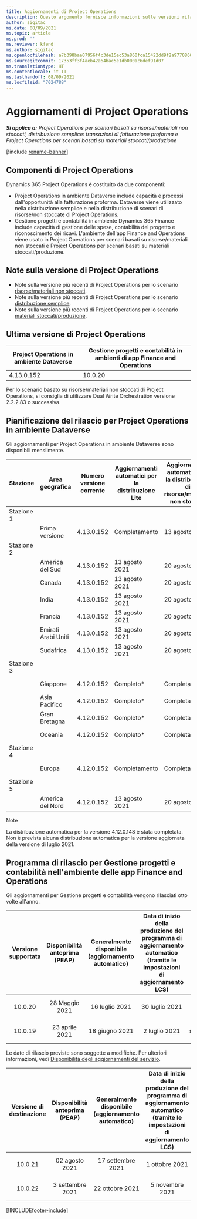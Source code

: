 ```yaml
---
title: Aggiornamenti di Project Operations
description: Questo argomento fornisce informazioni sulle versioni rilasciate di Dynamics 365 Project Operations.
author: sigitac
ms.date: 08/09/2021
ms.topic: article
ms.prod: ''
ms.reviewer: kfend
ms.author: sigitac
ms.openlocfilehash: a7b398bae07956f4c3de15ec53a860fca15422dd9f2a977086669ebf2fcdb240
ms.sourcegitcommit: 17353ff3f4aeb42a64bac5e1db000ac6def91d07
ms.translationtype: HT
ms.contentlocale: it-IT
ms.lasthandoff: 08/09/2021
ms.locfileid: "7024788"
---
```

# <a name="project-operations-updates"></a>Aggiornamenti di Project Operations

_**Si applica a:** Project Operations per scenari basati su risorse/materiali non stoccati, distribuzione semplice: transazioni di fatturazione proforma e Project Operations per scenari basati su materiali stoccati/produzione_

[!include [rename-banner](~/includes/cc-data-platform-banner.md)]

## <a name="project-operations-components"></a>Componenti di Project Operations

Dynamics 365 Project Operations è costituito da due componenti:

- Project Operations in ambiente Dataverse include capacità e processi dall'opportunità alla fatturazione proforma. Dataverse viene utilizzato nella distribuzione semplice e nella distribuzione di scenari di risorse/non stoccate di Project Operations.
- Gestione progetti e contabilità in ambiente Dynamics 365 Finance include capacità di gestione delle spese, contabilità del progetto e riconoscimento dei ricavi. L'ambiente dell'app Finance and Operations viene usato in Project Operations per scenari basati su risorse/materiali non stoccati e Project Operations per scenari basati su materiali stoccati/produzione.

## <a name="project-operations-release-notes"></a>Note sulla versione di Project Operations
- Note sulla versione più recenti di Project Operations per lo scenario [risorse/materiali non stoccati](whats-new-july-2021-resource-based.md).
- Note sulla versione più recenti di Project Operations per lo scenario [distribuzione semplice](../pro/whats-new/whats-new-july-2021-lite.md).
- Note sulla versione più recenti di Project Operations per lo scenario [materiali stoccati/produzione](../prod-pma/whats-new/whats-new-jul-2021-stocked.md).

## <a name="project-operations-latest-version"></a>Ultima versione di Project Operations

| Project Operations in ambiente Dataverse | Gestione progetti e contabilità in ambienti di app Finance and Operations | 
| --- | --- |
| 4.13.0.152 | 10.0.20 |

Per lo scenario basato su risorse/materiali non stoccati di Project Operations, si consiglia di utilizzare Dual Write Orchestration versione 2.2.2.83 o successiva.

## <a name="release-schedule-for-project-operations-on-dataverse-environment"></a>Pianificazione del rilascio per Project Operations in ambiente Dataverse

Gli aggiornamenti per Project Operations in ambiente Dataverse sono disponibili mensilmente. 

| Stazione | Area geografica | Numero versione corrente | Aggiornamenti automatici per la distribuzione Lite | Aggiornamenti automatici per la distribuzione di risorse/materiali non stoccati | Numero versione successiva | La versione successiva è generalmente disponibile |
|-----------|-----------------------|-----------------|--------------------|---------------------|---------------------|---------------------|
| Stazione 1 |   &nbsp;              |    &nbsp;       | &nbsp;             |      &nbsp;         |      &nbsp;         |      &nbsp;         |
|   &nbsp;  | Prima versione         |  4.13.0.152     | Completamento           | 13 agosto 2021     | Da definire                 | 27 agosto 2021     |
| Stazione 2 |   &nbsp;              |    &nbsp;       | &nbsp;             |      &nbsp;         |      &nbsp;         |      &nbsp;         |
|   &nbsp;  | America del Sud         |  4.13.0.152     | 13 agosto 2021    | 20 agosto 2021     | Da definire                 | 27 agosto 2021     |
|    &nbsp; | Canada                |  4.13.0.152     | 13 agosto 2021    | 20 agosto 2021     | Da definire                 | 27 agosto 2021     |
|   &nbsp;  | India                 |  4.13.0.152     | 13 agosto 2021    | 20 agosto 2021     | Da definire                 | 27 agosto 2021     |
|   &nbsp;  | Francia                |  4.13.0.152     | 13 agosto 2021    | 20 agosto 2021     | Da definire                 | 27 agosto 2021     |
|   &nbsp;  | Emirati Arabi Uniti  |  4.13.0.152     | 13 agosto 2021    | 20 agosto 2021     | Da definire                 | 27 agosto 2021     |
|   &nbsp;  | Sudafrica          |  4.13.0.152     | 13 agosto 2021    | 20 agosto 2021     | Da definire                 | 27 agosto 2021     |
| Stazione 3 |      &nbsp;           |     &nbsp;      |     &nbsp;         |      &nbsp;         |      &nbsp;         |      &nbsp;         |
|   &nbsp;  | Giappone                 |  4.12.0.152     | Completo*          | Completamento            | 4.13.0.152          | 13 agosto 2021     |
|   &nbsp;  | Asia Pacifico          |  4.12.0.152     | Completo*          | Completamento            | 4.13.0.152          | 13 agosto 2021     |
|   &nbsp;  | Gran Bretagna         |  4.12.0.152     | Completo*          | Completamento            | 4.13.0.152          | 13 agosto 2021     |
|   &nbsp;  | Oceania               |  4.12.0.152     | Completo*          | Completamento            | 4.13.0.152          | 13 agosto 2021     |
| Stazione 4 |     &nbsp;            |     &nbsp;      |     &nbsp;         |      &nbsp;         |      &nbsp;         |      &nbsp;         |
|   &nbsp;  | Europa                |  4.12.0.152     | Completamento           | Completamento            | 4.13.0.152          | 20 agosto 2021     |
| Stazione 5 |     &nbsp;            |     &nbsp;      |     &nbsp;         |      &nbsp;         |      &nbsp;         |      &nbsp;         |
|   &nbsp;  | America del Nord         |  4.12.0.152     | 13 agosto 2021    | 20 agosto 2021     | 4.13.0.152          | 27 agosto 2021     |


> [!NOTE]
> La distribuzione automatica per la versione 4.12.0.148 è stata completata. Non è prevista alcuna distribuzione automatica per la versione aggiornata della versione di luglio 2021.

## <a name="release-schedule-for-project-management-and-accounting-in-the-finance-and-operations-apps-environment"></a>Programma di rilascio per Gestione progetti e contabilità nell'ambiente delle app Finance and Operations

Gli aggiornamenti per Gestione progetti e contabilità vengono rilasciati otto volte all'anno.

|          Versione supportata          | Disponibilità anteprima (PEAP) | Generalmente disponibile (aggiornamento automatico) | Data di inizio della produzione del programma di aggiornamento automatico (tramite le impostazioni di aggiornamento LCS) |   Fine del servizio   |
|:-------------------------:|:---------------------------:|:---------------------------------:|:--------------------------------------------------------------------:|:------------------:|
|          10.0.20          |         28 Maggio 2021        |           16 luglio 2021           |                             30 luglio 2021                             |  22 ottobre 2021  |
|          10.0.19          |        23 aprile 2021       |            18 giugno 2021           |                             2 luglio 2021                             | 17 settembre 2021 |



Le date di rilascio previste sono soggette a modifiche. Per ulteriori informazioni, vedi [Disponibilità degli aggiornamenti del servizio](/dynamics365/fin-ops-core/fin-ops/get-started/public-preview-releases?toc=%2fdynamics365%2ffinance%2ftoc.json).

|          Versione di destinazione          | Disponibilità anteprima (PEAP) | Generalmente disponibile (aggiornamento automatico) | Data di inizio della produzione del programma di aggiornamento automatico (tramite le impostazioni di aggiornamento LCS) |   Fine del servizio   |
|:-------------------------:|:---------------------------:|:---------------------------------:|:--------------------------------------------------------------------:|:------------------:|
|          10.0.21          |         02 agosto 2021     |           17 settembre 2021      |                             1 ottobre 2021                           |  10 Dicembre 2021  |
|          10.0.22          |      3 settembre 2021      |          22 ottobre 2021         |                           5 novembre 2021                           |  14 gennaio 2022  |

[!INCLUDE[footer-include](../includes/footer-banner.md)]
